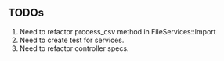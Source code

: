 ## TODOs

1. Need to refactor process_csv method in FileServices::Import
2. Need to create test for services.
3. Need to refactor controller specs.